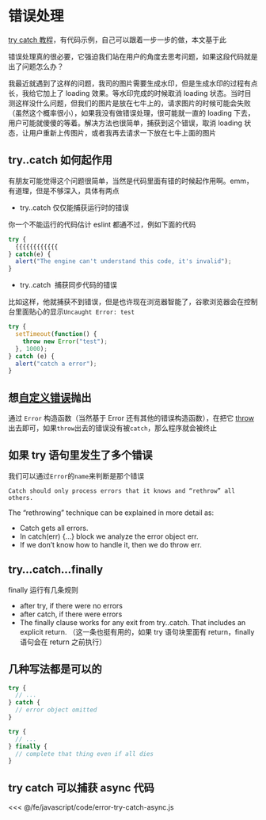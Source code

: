 # 错误处理

[try catch 教程](https://javascript.info/try-catch)，有代码示例，自己可以跟着一步一步的做，本文基于此

错误处理真的很必要，它强迫我们站在用户的角度去思考问题，如果这段代码就是出了问题怎么办？

我最近就遇到了这样的问题，我司的图片需要生成水印，但是生成水印的过程有点长，我给它加上了 loading 效果。等水印完成的时候取消 loading 状态。当时目测这样没什么问题，但我们的图片是放在七牛上的，请求图片的时候可能会失败（虽然这个概率很小），如果我没有做错误处理，很可能就一直的 loading 下去，用户可能就傻傻的等着。解决方法也很简单，捕获到这个错误，取消 loading 状态，让用户重新上传图片，或者我再去请求一下放在七牛上面的图片

## try..catch 如何起作用

有朋友可能觉得这个问题很简单，当然是代码里面有错的时候起作用啊。emm，有道理，但是不够深入，具体有两点

- try..catch 仅仅能捕获运行时的错误

你一个不能运行的代码估计 eslint 都通不过，例如下面的代码

```js
try {
  {{{{{{{{{{{{
} catch(e) {
  alert("The engine can't understand this code, it's invalid");
}
```

- try..catch  捕获同步代码的错误

比如这样，他就捕获不到错误，但是也许现在浏览器智能了，谷歌浏览器会在控制台里面贴心的显示`Uncaught Error: test`

```js
try {
  setTimeout(function() {
    throw new Error("test");
  }, 1000);
} catch (e) {
  alert("catch a error");
}
```

## 想[自定义错误](https://developer.mozilla.org/en-US/docs/Web/JavaScript/Reference/Global_Objects/Error)抛出

通过 `Error` 构造函数（当然基于 Error 还有其他的错误构造函数），在把它 [throw](https://developer.mozilla.org/en-US/docs/Web/JavaScript/Reference/Statements/throw) 出去即可，如果`throw`出去的错误没有被`catch`，那么程序就会被终止

## 如果 try 语句里发生了多个错误

我们可以通过`Error`的`name`来判断是那个错误

`Catch should only process errors that it knows and “rethrow” all others.`

The “rethrowing” technique can be explained in more detail as:

- Catch gets all errors.
- In catch(err) {...} block we analyze the error object err.
- If we don’t know how to handle it, then we do throw err.

## try…catch…finally

finally 运行有几条规则

- after try, if there were no errors
- after catch, if there were errors
- The finally clause works for any exit from try..catch. That includes an explicit return. （这一条也挺有用的，如果 try 语句块里面有 return，finally 语句会在 return 之前执行）

## 几种写法都是可以的

```js
try {
  // ...
} catch {
  // error object omitted
}

try {
  // ...
} finally {
  // complete that thing even if all dies
}
```

## try catch 可以捕获 async 代码

<<< @/fe/javascript/code/error-try-catch-async.js
